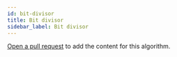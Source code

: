 ```yaml
---
id: bit-divisor
title: Bit divisor
sidebar_label: Bit divisor
---
```


[Open a pull request](https://github.com/AllAlgorithms/algorithms/tree/master/docs/bit-divisor.md) to add the content for this algorithm.